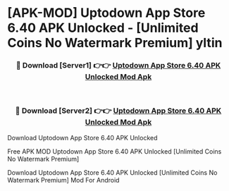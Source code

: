 # [APK-MOD] Uptodown App Store 6.40 APK Unlocked - [Unlimited Coins No Watermark Premium] yltin



<div align="center">
<h3>🔴 Download [Server1] 👉👉 <a href="https://momento.my/?title=Uptodown_App_Store_6.40_APK_Unlocked">Uptodown App Store 6.40 APK Unlocked Mod Apk</a></h3><br>

<h3>🔴 Download [Server2] 👉👉 <a href="https://momento.my/?title=Uptodown_App_Store_6.40_APK_Unlocked">Uptodown App Store 6.40 APK Unlocked Mod Apk</a></h3>
</div>



Download Uptodown App Store 6.40 APK Unlocked 

Free APK MOD Uptodown App Store 6.40 APK Unlocked [Unlimited Coins No Watermark Premium]

Download Uptodown App Store 6.40 APK Unlocked [Unlimited Coins No Watermark Premium] Mod For Android
